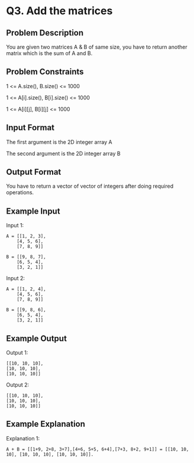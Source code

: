 # Q3. Add the matrices
## Problem Description
You are given two matrices A & B of same size, you have to return another matrix which is the sum of A and B.


## Problem Constraints
1 <= A.size(), B.size() <= 1000

1 <= A[i].size(), B[i].size() <= 1000

1 <= A[i][j], B[i][j] <= 1000



## Input Format
The first argument is the 2D integer array A

The second argument is the 2D integer array B



## Output Format
You have to return a vector of vector of integers after doing required operations.



## Example Input
Input 1:

    A = [[1, 2, 3], 
        [4, 5, 6], 
        [7, 8, 9]]

    B = [[9, 8, 7], 
        [6, 5, 4], 
        [3, 2, 1]]
 
Input 2:

    A = [[1, 2, 4], 
        [4, 5, 6], 
        [7, 8, 9]]

    B = [[9, 8, 6], 
        [6, 5, 4], 
        [3, 2, 1]]
    


## Example Output
Output 1:

    [[10, 10, 10], 
    [10, 10, 10], 
    [10, 10, 10]]
Output 2:

    [[10, 10, 10], 
    [10, 10, 10], 
    [10, 10, 10]]


## Example Explanation
Explanation 1:

    A + B = [[1+9, 2+8, 3+7],[4+6, 5+5, 6+4],[7+3, 8+2, 9+1]] = [[10, 10, 10], [10, 10, 10], [10, 10, 10]].
